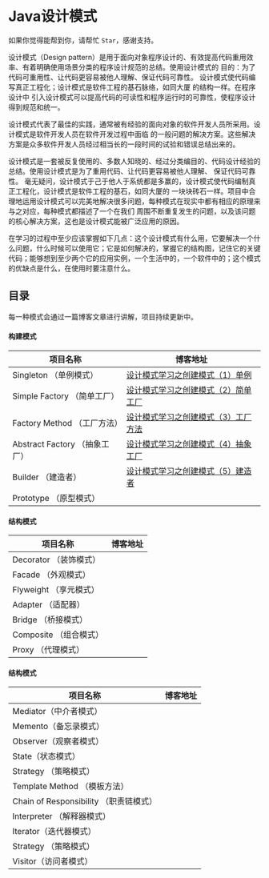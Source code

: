 # Java设计模式
如果你觉得能帮到你，请帮忙 `Star`，感谢支持。

设计模式（Design pattern）是用于面向对象程序设计的、有效提高代码重用效率、有着明确使用场景分类的程序设计规范的总结。使用设计模式的 目的：为了代码可重用性、让代码更容易被他人理解、保证代码可靠性。 设计模式使代码编写真正工程化；设计模式是软件工程的基石脉络，如同大厦 的结构一样。在程序设计中 引入设计模式可以提高代码的可读性和程序运行时的可靠性，使程序设计得到规范和统一。

设计模式代表了最佳的实践，通常被有经验的面向对象的软件开发人员所采用。设计模式是软件开发人员在软件开发过程中面临 的一般问题的解决方案。这些解决方案是众多软件开发人员经过相当长的一段时间的试验和错误总结出来的。

设计模式是一套被反复使用的、多数人知晓的、经过分类编目的、代码设计经验的总结。使用设计模式是为了重用代码、让代码更容易被他人理解、 保证代码可靠性。 毫无疑问，设计模式于己于他人于系统都是多赢的，设计模式使代码编制真正工程化，设计模式是软件工程的基石，如同大厦的 一块块砖石一样。项目中合理地运用设计模式可以完美地解决很多问题，每种模式在现实中都有相应的原理来与之对应，每种模式都描述了一个在我们 周围不断重复发生的问题，以及该问题的核心解决方案，这也是设计模式能被广泛应用的原因。

在学习的过程中至少应该掌握如下几点：这个设计模式有什么用，它要解决一个什么问题，什么时候可以使用它；它是如何解决的，掌握它的结构图，记住它的关键代码；能够想到至少两个它的应用实例，一个生活中的，一个软件中的；这个模式的优缺点是什么，在使用时要注意什么。

## 目录

每一种模式会通过一篇博客文章进行讲解，项目持续更新中。

#### 构建模式
| 项目名称 |博客地址 |
|--|--|
| Singleton （单例模式） | [设计模式学习之创建模式（1）单例](https://blog.csdn.net/qq_22067469/article/details/86535689) |
| Simple Factory （简单工厂）| [设计模式学习之创建模式（2）简单工厂](https://blog.csdn.net/qq_22067469/article/details/86547502) |
| Factory Method （工厂方法）| [设计模式学习之创建模式（3）工厂方法](https://blog.csdn.net/qq_22067469/article/details/86557109)|
| Abstract Factory （抽象工厂）| [设计模式学习之创建模式（4）抽象工厂](https://blog.csdn.net/qq_22067469/article/details/86566159)|
| Builder （建造者）| [设计模式学习之创建模式（5）建造者](https://blog.csdn.net/qq_22067469/article/details/86617542) |
| Prototype （原型模式）| |
#### 结构模式
| 项目名称 |博客地址 |
|--|--|
| Decorator （装饰模式） | |
| Facade （外观模式）| |
| Flyweight （享元模式）| |
| Adapter （适配器）| |
| Bridge （桥接模式）| |
| Composite （组合模式）| |
| Proxy （代理模式）| |
#### 结构模式
| 项目名称 |博客地址 |
|--|--|
| Mediator（中介者模式） | |
| Memento（备忘录模式）| |
| Observer（观察者模式）| |
| State（状态模式）| |
| Strategy （策略模式）| |
| Template Method （模板方法）| |
| Chain of Responsibility （职责链模式）| |
| Interpreter （解释器模式）| |
| Iterator（迭代器模式）| |
| Strategy （策略模式）| |
| Visitor（访问者模式）| |

